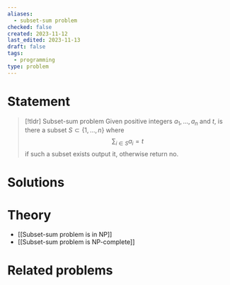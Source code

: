 ```yaml
---
aliases:
  - subset-sum problem
checked: false
created: 2023-11-12
last_edited: 2023-11-13
draft: false
tags:
  - programming
type: problem
---
```

# Statement

>[!tldr] Subset-sum problem
>Given positive integers $a_1, \ldots, a_n$ and $t$, is there a subset $S \subset \{1, \ldots, n\}$ where
>$$\sum_{i \in S} a_i = t$$
>if such a subset exists output it, otherwise return no.

# Solutions

# Theory
- [[Subset-sum problem is in NP]]
- [[Subset-sum problem is NP-complete]]

# Related problems
